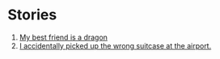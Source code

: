 # Stories
1. [My best friend is a dragon](my-best-friend-is-a-dragon-example.md)
2. [I accidentally picked up the wrong suitcase at the airport.](accidentally-picked-up-wrong-suitcase-at-the-airport-6.md)
